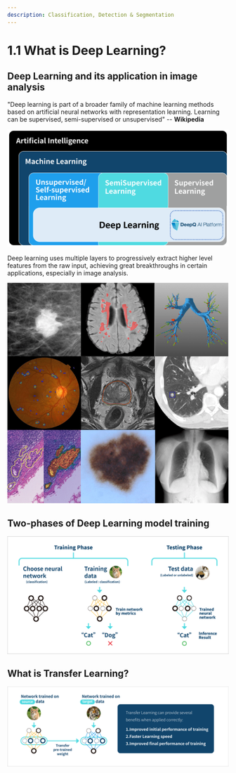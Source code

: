 ```yaml
---
description: Classification, Detection & Segmentation
---
```


# 1.1 What is Deep Learning?

## Deep Learning and its application in image analysis

"Deep learning is part of a broader family of machine learning methods based on artificial neural networks with representation learning. Learning can be supervised, semi-supervised or unsupervised" -- **Wikipedia**

![](<../.gitbook/assets/1-1-000001(3) (1).png>)

Deep learning uses multiple layers to progressively extract higher level features from the raw input, achieving great breakthroughs in certain applications, especially in image analysis.

![Various applications of deep learning in Medical image analysisA Survey on Deep Learning in Medical Image Analysis](<../.gitbook/assets/image (107).png>)

## Two-phases of Deep Learning model training

![](../.gitbook/assets/1-000005.png)

## What is Transfer Learning?

![](../.gitbook/assets/1-000004.png)
